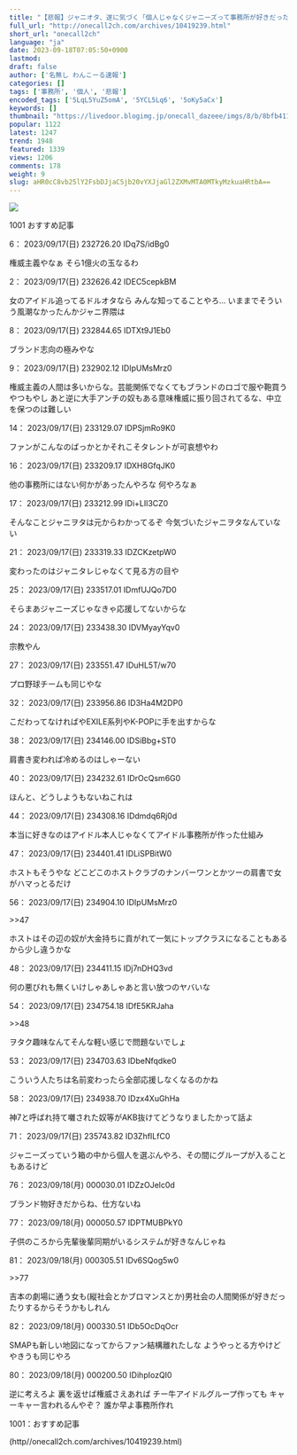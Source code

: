 ```yaml
---
title: "【悲報】ジャニオタ、遂に気づく「個人じゃなくジャニーズって事務所が好きだったんだ…」 "
full_url: "http://onecall2ch.com/archives/10419239.html"
short_url: "onecall2ch"
language: "ja"
date: 2023-09-18T07:05:50+0900
lastmod: 
draft: false
author: ['名無し わんこーる速報']
categories: []
tags: ['事務所', '個人', '悲報']
encoded_tags: ['5LqL5YuZ5omA', '5YCL5Lq6', '5oKy5aCx']
keywords: []
thumbnail: "https://livedoor.blogimg.jp/onecall_dazeee/imgs/8/b/8bfb4111-s.jpg"
popular: 1122
latest: 1247
trend: 1948
featured: 1339
views: 1206
comments: 178
weight: 9
slug: aHR0cC8vb25lY2FsbDJjaC5jb20vYXJjaGl2ZXMvMTA0MTkyMzkuaHRtbA==
---
```


![](https://livedoor.blogimg.jp/onecall_dazeee/imgs/8/b/8bfb4111-s.jpg)

<div> <p class='name2'> 1001 おすすめ記事</p> <p class='name2'>6： 2023/09/17(日) 232726.20 IDq7S/idBg0</p><p class='onecall'> 権威主義やなぁ そら1億火の玉なるわ </p> <p class='name2'>2： 2023/09/17(日) 232626.42 IDEC5cepkBM</p><p class='onecall'> 女のアイドル追ってるドルオタなら みんな知ってることやろ… いままでそういう風潮なかったんかジャニ界隈は </p> <p class='name2'>8： 2023/09/17(日) 232844.65 IDTXt9J1Eb0</p><p class='onecall'> ブランド志向の極みやな </p> <p class='name2'>9： 2023/09/17(日) 232902.12 IDIpUMsMrz0</p><p class='onecall'> 権威主義の人間は多いからな。芸能関係でなくてもブランドのロゴで服や鞄買うやつもやし あと逆に大手アンチの奴もある意味権威に振り回されてるな、中立を保つのは難しい </p> <p class='name2'>14： 2023/09/17(日) 233129.07 IDPSjmRo9K0</p><p class='onecall'> ファンがこんなのばっかとかそれこそタレントが可哀想やわ </p> <p class='name2'>16： 2023/09/17(日) 233209.17 IDXH8GfqJK0</p><p class='onecall'> 他の事務所にはない何かがあったんやろな 何やろなぁ </p> <p class='name2'>17： 2023/09/17(日) 233212.99 IDi+LIl3CZ0</p><p class='onecall'> そんなことジャニヲタは元からわかってるぞ 今気づいたジャニヲタなんていない </p> <p class='name2'>21： 2023/09/17(日) 233319.33 IDZCKzetpW0</p><p class='onecall'> 変わったのはジャニタレじゃなくて見る方の目や </p> <p class='name2'>25： 2023/09/17(日) 233517.01 IDmfUJQo7D0</p><p class='onecall'> そらまあジャニーズじゃなきゃ応援してないからな </p> <p class='name2'>24： 2023/09/17(日) 233438.30 IDVMyayYqv0</p><p class='onecall'> 宗教やん </p> <p class='name2'>27： 2023/09/17(日) 233551.47 IDuHL5T/w70</p><p class='onecall'> プロ野球チームも同じやな </p> <p class='name2'>32： 2023/09/17(日) 233956.86 ID3Ha4M2DP0</p><p class='onecall'> こだわってなければやEXILE系列やK-POPに手を出すからな </p> <p class='name2'>38： 2023/09/17(日) 234146.00 IDSiBbg+ST0</p><p class='onecall'> 肩書き変われば冷めるのはしゃーない </p> <p class='name2'>40： 2023/09/17(日) 234232.61 IDrOcQsm6G0</p><p class='onecall'> ほんと、どうしようもないねこれは </p> <p class='name2'>44： 2023/09/17(日) 234308.16 IDdmdq6Rj0d</p><p class='onecall'> 本当に好きなのはアイドル本人じゃなくてアイドル事務所が作った仕組み </p> <p class='name2'>47： 2023/09/17(日) 234401.41 IDLiSPBitW0</p><p class='onecall'> ホストもそうやな どこどこのホストクラブのナンバーワンとかツーの肩書で女がハマっとるだけ </p> <p class='name2'>56： 2023/09/17(日) 234904.10 IDIpUMsMrz0</p><p class='onecall'> <p class='anchor'>>>47</p> ホストはその辺の奴が大金持ちに貢がれて一気にトップクラスになることもあるから少し違うかな </p> <p class='name2'>48： 2023/09/17(日) 234411.15 IDj7nDHQ3vd</p><p class='onecall'> 何の悪びれも無くいけしゃあしゃあと言い放つのヤバいな </p> <p class='name2'>54： 2023/09/17(日) 234754.18 IDfE5KRJaha</p><p class='onecall'> <p class='anchor'>>>48</p> ヲタク趣味なんてそんな軽い感じで問題ないでしょ </p> <p class='name2'>53： 2023/09/17(日) 234703.63 IDbeNfqdke0</p><p class='onecall'> こういう人たちは名前変わったら全部応援しなくなるのかね </p> <p class='name2'>58： 2023/09/17(日) 234938.70 IDzx4XuGhHa</p><p class='onecall'> 神7と呼ばれ持て囃された奴等がAKB抜けてどうなりましたかって話よ </p> <p class='name2'>71： 2023/09/17(日) 235743.82 ID3ZhfILfC0</p><p class='onecall'> ジャニーズっていう箱の中から個人を選ぶんやろ、その間にグループが入ることもあるけど </p> <p class='name2'>76： 2023/09/18(月) 000030.01 IDZzOJelc0d</p><p class='onecall'> ブランド物好きだからね、仕方ないね </p> <p class='name2'>77： 2023/09/18(月) 000050.57 IDPTMUBPkY0</p><p class='onecall'> 子供のころから先輩後輩同期がいるシステムが好きなんじゃね </p> <p class='name2'>81： 2023/09/18(月) 000305.51 IDv6SQog5w0</p><p class='onecall'> <p class='anchor'>>>77</p> 吉本の劇場に通う女も(縦社会とかブロマンスとか)男社会の人間関係が好きだったりするからそうかもしれん </p> <p class='name2'>82： 2023/09/18(月) 000330.51 IDb5OcDqOcr</p><p class='onecall'> SMAPも新しい地図になってからファン結構離れたしな ようやっとる方やけど やきうも同じやろ </p> <p class='name2'>80： 2023/09/18(月) 000200.50 IDihpIozQI0</p><p class='onecall'> 逆に考えろよ 裏を返せば権威さえあれば チー牛アイドルグループ作っても キャーキャー言われるんやぞ？ 誰か早よ事務所作れ </p> <p class='name2'>1001：おすすめ記事</p> </div>

(http//onecall2ch.com/archives/10419239.html)
